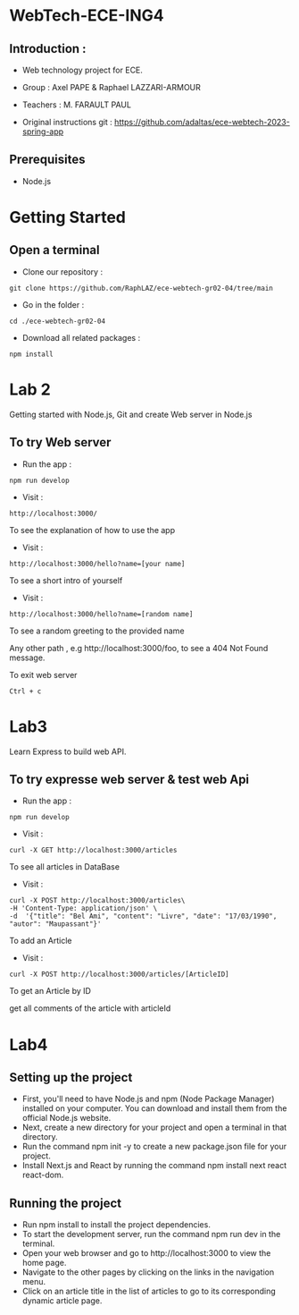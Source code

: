 # WebTech-ECE-ING4

## Introduction :
* Web technology project for ECE.
* Group : Axel PAPE & Raphael LAZZARI-ARMOUR
* Teachers : M. FARAULT PAUL

* Original instructions git : https://github.com/adaltas/ece-webtech-2023-spring-app 

## Prerequisites

* Node.js

# Getting Started

## Open a terminal 

* Clone our repository :

```
git clone https://github.com/RaphLAZ/ece-webtech-gr02-04/tree/main
```

* Go in the folder :

```
cd ./ece-webtech-gr02-04
```

* Download all related packages :

```
npm install
```
# Lab 2

Getting started with Node.js, Git and create Web server in Node.js

## To try Web server

* Run the app :

```
npm run develop
```

* Visit :

```
http://localhost:3000/ 
```

To see the explanation of how to use the app

* Visit :

```
http://localhost:3000/hello?name=[your name]
```

To see a short intro of yourself

* Visit :

```
http://localhost:3000/hello?name=[random name] 
```

To see a random greeting to the provided name

Any other path , e.g http://localhost:3000/foo, to see a 404 Not Found message.

To exit web server

```
Ctrl + c
```

# Lab3

Learn Express to build web API.

## To try expresse web server & test web Api

* Run the app :

```
npm run develop
```

* Visit : 

```
curl -X GET http://localhost:3000/articles
```

To see all articles in DataBase

* Visit :

```
curl -X POST http://localhost:3000/articles\
-H 'Content-Type: application/json' \
-d  '{"title": "Bel Ami", "content": "Livre", "date": "17/03/1990", "autor": "Maupassant"}'
```

To add an Article

* Visit : 

```
curl -X POST http://localhost:3000/articles/[ArticleID]
```

To get an Article by ID

get all comments of the article with articleId

# Lab4

## Setting up the project 

* First, you'll need to have Node.js and npm (Node Package Manager) installed on your computer. You can download and install them from the official Node.js website.
* Next, create a new directory for your project and open a terminal in that directory.
* Run the command npm init -y to create a new package.json file for your project.
* Install Next.js and React by running the command npm install next react react-dom.

## Running the project 

* Run npm install to install the project dependencies.
* To start the development server, run the command npm run dev in the terminal.
* Open your web browser and go to http://localhost:3000 to view the home page.
* Navigate to the other pages by clicking on the links in the navigation menu.
* Click on an article title in the list of articles to go to its corresponding dynamic article page.